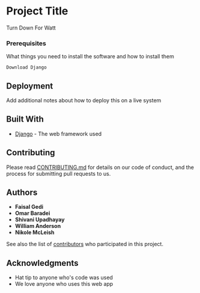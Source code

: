 # Project Title

Turn Down For Watt

### Prerequisites

What things you need to install the software and how to install them

```
Download Django
```

## Deployment

Add additional notes about how to deploy this on a live system

## Built With

* [Django](https://www.djangoproject.com/) - The web framework used

## Contributing

Please read [CONTRIBUTING.md](https://gist.github.com/PurpleBooth/b24679402957c63ec426) for details on our code of conduct, and the process for submitting pull requests to us.

## Authors

* **Faisal Gedi** 
* **Omar Baradei**  
* **Shivani Upadhayay** 
* **William Anderson**
* **Nikole McLeish** 

See also the list of [contributors](https://github.com/your/project/contributors) who participated in this project.

## Acknowledgments

* Hat tip to anyone who's code was used
* We love anyone who uses this web app
